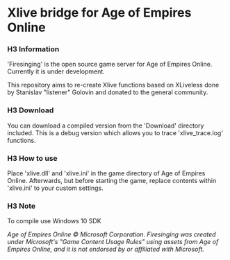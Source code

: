 # Xlive bridge for Age of Empires Online

### H3 Information

'Firesinging' is the open source game server for Age of Empires Online. Currently it is under development. 

This repository aims to re-create Xlive functions based on XLiveless done by Stanislav "listener" Golovin and donated to the general community.  

### H3 Download

You can download a compiled version from the 'Download' directory included. This is a debug version which allows you to trace 'xlive_trace.log' functions. 

### H3 How to use

Place 'xlive.dll' and 'xlive.ini' in the game directory of Age of Empires Online. Afterwards, but before starting the game, replace contents within 'xlive.ini' to your custom settings. 

### H3 Note

To compile use Windows 10 SDK

*Age of Empires Online © Microsoft Corporation. Firesinging was created under Microsoft's "Game Content Usage Rules" using assets from Age of Empires Online, and it is not endorsed by or affiliated with Microsoft.* 
